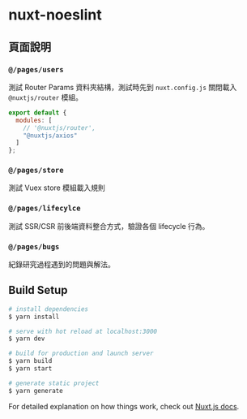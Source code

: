 # nuxt-noeslint

## 頁面說明

### `@/pages/users`

測試 Router Params 資料夾結構，測試時先到 `nuxt.config.js` 關閉載入 `@nuxtjs/router` 模組。

```js
export default {
  modules: [
    // '@nuxtjs/router',
    "@nuxtjs/axios"
  ]
};
```

### `@/pages/store`
測試 Vuex store 模組載入規則

### `@/pages/lifecylce`
測試 SSR/CSR 前後端資料整合方式，驗證各個 lifecycle 行為。

### `@/pages/bugs`
紀錄研究過程遇到的問題與解法。

## Build Setup

```bash
# install dependencies
$ yarn install

# serve with hot reload at localhost:3000
$ yarn dev

# build for production and launch server
$ yarn build
$ yarn start

# generate static project
$ yarn generate
```

For detailed explanation on how things work, check out [Nuxt.js docs](https://nuxtjs.org).
